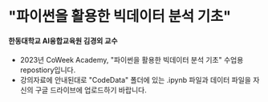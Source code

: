 # "파이썬을 활용한 빅데이터 분석 기초"
#### 한동대학교 AI융합교육원 김경외 교수

- 2023년 CoWeek Academy, "파이썬을 활용한 빅데이터 분석 기초" 수업용 repostiory입니다.
- 강의자료에 안내된대로 "CodeData" 폴더에 있는 .ipynb 파일과 데이터 파일을 자신의 구글 드라이브에 업로드하기 바랍니다.

